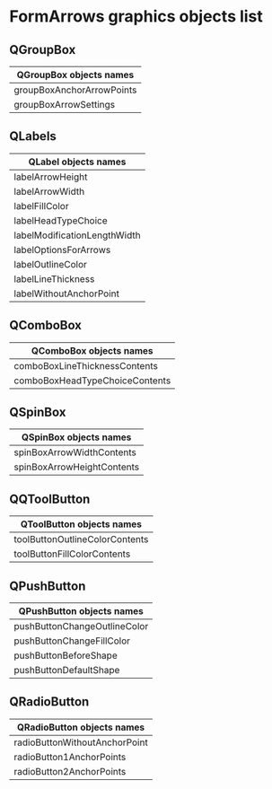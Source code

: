 # FormArrows graphics objects list

## QGroupBox

| QGroupBox objects names      |
| ---------------------------- |
| groupBoxAnchorArrowPoints    |
| groupBoxArrowSettings        |


## QLabels
	
| QLabel objects names         |
| ---------------------------- |
| labelArrowHeight             |
| labelArrowWidth              |
| labelFillColor               |
| labelHeadTypeChoice          |
| labelModificationLengthWidth |
| labelOptionsForArrows        |
| labelOutlineColor            |
| labelLineThickness           |
| labelWithoutAnchorPoint      |


## QComboBox

| QComboBox objects names         |
| --------------------------------|
| comboBoxLineThicknessContents   |
| comboBoxHeadTypeChoiceContents  |


## QSpinBox

| QSpinBox objects names      |
| --------------------------- |
| spinBoxArrowWidthContents   |
| spinBoxArrowHeightContents  |

	
## QQToolButton

| QToolButton objects names       |
| ------------------------------- |
| toolButtonOutlineColorContents  |
| toolButtonFillColorContents     |


## QPushButton

| QPushButton objects names      |
| ------------------------------ |
| pushButtonChangeOutlineColor   |
| pushButtonChangeFillColor      |
| pushButtonBeforeShape          |
| pushButtonDefaultShape         |


## QRadioButton

| QRadioButton objects names      |
| ------------------------------- |
| radioButtonWithoutAnchorPoint   |
| radioButton1AnchorPoints        |
| radioButton2AnchorPoints        |


